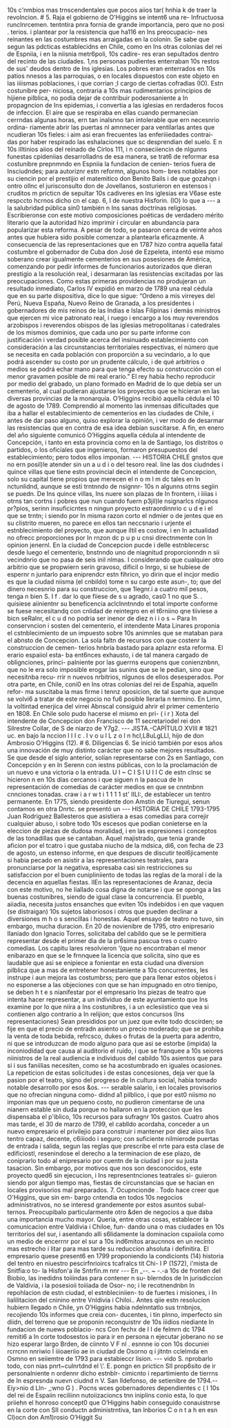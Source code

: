 10s c'nmbios mas trnscendentales que pocos aiios tar( hnhia k de traer la revolncion. # 5. Raja el gobierno de O'Higgins se intent6 una re- Infructuosa runcInrcemen. tentntira pnra fornia de grande importancia, pero que no posi . terios. i plantear por la resistencia que ha116 en Ins preocupacio- nes reinantes en las costumbres mas arraigadas en la colonin. Se sabe que segun las pdcticas establecidns en Chile, como en Ins otras colonias del rei de Espniia, i en la niisnia metr6poli, 10s cadire- res eran sepultados dentro del recinto de las ciudades. 1,ns personas pudientes enterraban 10s restos de sus' deudos dentro de Ins iglesias. Los pobres eran enterrados en 10s patios nnesos a las parroquias, o en locales dispuestos con este objeto en las iiiismas poblaciones, i que corrian ;I cargo de ciertas cofradias (IO). Estn costunibre per- niciosa, contraria a 10s mas rudimentarios principios de hijiene pilblica, no podia dejar de contribuir poderosaniente a In propagncion de Ins epidemias, i convertia a las iglesias en rerdaderos focos de infeccion. El aire que se respiraba en ellas cuando permanecian cerrndas algunas horas, ern tan inalsnno tan intolerable que ern necesnrio ordina- riamente abrir las puertas nl amnnecer para ventilarlas antes que ncudieran 10s fieles: i aim asi eran frecuentes las enferiiiedades contrai- das por haber respirado las eshalaciones que sc desprendian del suelo. E n 10s illtinios aiios del reinado de Cirlos 111, i n conseciiencin de nlgunns funestas cpideniias desarrolladns de esa manera, se trat6 de reformar esa costunibre prepnmndo en Espniia la fundacion de cenien- terios fuera de Insciudndes; para autoriznr estn reformn, algunos hom- bres notables por su ciencin por el prestijio el matemitico don Benito Bails i de que gozahqn i ontro ollnc el jurisconsulto don de Jovellanos, sosturieron en estensos i cruditos m pricticn de sepultar 10s cadiveres en Ins iglesias era V6ase este respccto hcrnos dicho cn el cap. 6, I de nuestra Hisforin. (IO) lo que a --- a la salubridad pública sin0 también n Ins sanas doctrinas religiosas. Escribieronse con este motivo composiciones poéticas de verdadero mérito literario que la autoridad hizo imprimir i circular en abundancia para popularizar esta reforma. A pesar de todo, se pasaron cerca de veinte años antes que hubiera sido posible comenzar a plantearla eficazmente. A consecuencia de las representaciones que en 1787 hizo contra aquella fatal costumbre el gobernador de Cuba don José de Ezpeleta, intentó ese mismo soberano crear igualmente cementerios en sus posesiones de América, comenzando por pedir informes de funcionarios autorizados que dieran prestigio a la resolución real, i desarmaran las resistencias excitadas por las preocupaciones. Como estas primeras providencias no produjeran un resultado inmediato, Carlos IV expidió en marzo de 1789 una real cédula que en su parte dispositiva, dice lo que sigue: “Ordeno a mis virreyes del Perú, Nueva España, Nuevo Reino de Granada, a los presidentes i gobernadores de mis reinos de las Indias e Islas Filipinas i demás ministros que ejercen mi vice patronato real, i ruego i encargo a los muy reverendos arzobispos i reverendos obispos de las iglesias metropolitanas i catedrales de los mismos dominios, que cada uno por su parte informe con justificación i verdad posible acerca del insinuado establecimiento con consideración a las circunstancias territoriales respectivas, el número que se necesita en cada población con proporción a su vecindario, a lo que podrá ascender su costo por un prudente cálculo, i de qué arbitrios o medios se podrá echar mano para que tenga efecto su construcción con el menor gravamen posible de mi real erario.” El rey había hecho reproducir por medio del grabado, un plano formado en Madrid de lo que debía ser un cementerio, al cual pudieran ajustarse los proyectos que se hicieran en las diversas provincias de la monarquía. O’Higgins recibió aquella cédula el 10 de agosto de 1789. Comprendió al momento las inmensas dificultades que iba a hallar el establecimiento de cementerios en las ciudades de Chile, i antes de dar paso alguno, quiso explorar la opinión, i ver modo de desarmar las resistencias que en contra de esa idea debían suscitarse. A fin, en enero del año siguiente comunicó O’Higgins aquella cédula al intendente de Concepción, i tanto en esta provincia como en la de Santiago, los distritos o partidos, o los oficiales que ingenieros, formaron presupuestos del establecimiento; pero todos ellos imponían. --- HISTORIA CHILE gnstos que no ern posil)le atender sin un a u d i o del tesoro real. line las dos ciudndes i quince villas que tiene estn provincial decin el intendente de Concepcion, solo su capital tiene propios que merecen el n o m l m dc tales en In nctunlidnd, aunque se esti trntnndo de nsignnr- 10s n algunns otrns segiin se puedn. De Ins quince villas, Ins nuere son plazas de In frontern, i iiiias i otrns tan cortns i pobres que nun cuando fuern p3jil)le nsignarlcs nlgunos pr?pios, serinn insuficicntes n ningun proyecto estraordinnrio c u d e i el que se trntn; i siendo por In misma razon corto el ndmier o de jentes que en su clistrito mueren, no parece en ellos tan neccsnario i urjente el estnblecimiento del proyecto, que aunque iltil es costow, i en In actualidad no ofrecc proporciones por In rnzon dc p u p u cnsi directnmente con In opinion jenernl. En la ciudad de Concepcion pucde i delle estnblecersc desde luego el cementerio, bnstnndo uno de niagnitud proporcionndn n sii vecindnrio que no pasa de seis inil nlmas. I considerando que cualquier otro arbitrio que se propwiern serin gravoso, dificil o Inrgo, si se hubiese de espernr n juntarlo para eniprendcr estn fihricn, yo dirin que el incjor medio es que la ciudad niisma (el cnbildo) tome n su cargo este asun-, to; que del dinero necesnrio para su construccion, que 1legnr.i a cuatro mil pesos, tenga n bien S. I f . dar lo que fiiese de s u agrado, cas0 1 no que S. . quisiese aiinientnr su beneficencia aclclnntnndo el total importe conforme se fuese necesitandq con cnlidad de reintegro en el t6rniino qne tiiviese a bicn seRalnr, el c u d no podria ser inenor de diez n i i o s ~ Para In conservncion i sosten del cementerio, el intendente Mata Linares proponia el cstnblecimiento de un impuesto sobre 10s animnles que se mataban para el abnsto de Concepcion. La sola faltn de recursos con que costenr la construccion de cemen- terios hnbría bastado para aplaznr esta reforma. El erario espaiiol esta- ba ent6nces exhausto, i de tal manera cargado de oblignciones, princi- palniente por las guerrns europens que conienznbnn, que no le era solo imposible erogar las sunins que se le pedian, sino que necesitnba recu- rrir n nuevos nrbitrios, nlgunos de ellos desesperados. Por otra parte, en Chile, coni0 en Ins otras colonias del rei de Espahia, aquelln refor- ma suscitaba la mas firme i tennz oposicion, de tal suerte que aunque se volvi6 a tratar de este negocio no fu6 posible llerarla n termino. En Limn, la voltintad enerjica del virrei Abnscal consiguid ahrir el primer cementerio en 1808. En Chile solo pudo hacerse el mismo en pri- ( i r ) Xota del intendente de Concepcion don Francisco de 11 secretariodel rei don Silrestre Collar, de S de niarzo de Y7g2. --- JISTA.-CAPÍTULO XVIII # 1821 uc. en bajo la nccion I I I c . I v o u l L z o l n hcI,L8uLgLLl, hijo de don Ambrosio O'Higgins (12). # 6. Diligencias 6. Se inició también por esos años una innovación de muy distinto carácter que no sabe mejores resultados. Se que desde el siglo anterior, solían representarse con 2s en Santiago, con Concepción y en In Serenn con iestns públicas, con lo la proclamación de un nuevo e una victoria o la entrada. U I ~ C I S I U I I C de estn clnsc se hicieron n en 10s días cercanos i que siguen n la pascua de In representación de comedias de carácter medios en que se cnntnbnn cnnciones tonadas. craw i a r w t i 1 1 1 1 st' IILI:, de establecer un tentro permanente. En 1775, siendo presidente don Amstin de Tiuregui, senun contamos en otra Dnrtc. se presentó un --- HISTORIA DE CHILE 1793-1795 Juan Rodriguez Ballesteros que asistiera a esas comedias para correjir cualquier abuso, i sobre todo 10s escesos que podian conieterse en la eleccion de piezas de dudosa moralidad, i en las espresiones i conceptos de las tonadillas que se cantaban. Aquel majistrado, que tenia grande aficion por el tcatro i que gustaba niucho de la mdsica, di6, con fecha de 23 de agosto, un estenso informe, en que despues de discutir teol6jicamente si habia pecado en asistir a las representaciones teatrales, para pronunciarse por la negativa, espresaba casi sin restricciones su satisfaccion por el buen cunipliniiento de todas las reglas de la moral i de la decencia en aquellas fiestas. llEn las representaciones de Aranaz, decia con este motivo, no he Iiallado cosa digna de notarse i que se oponga a las buenas costunibres, siendo de igual clase la concurrencia. El pueblo, aiiadia, necesita justos ensanches que eviten 10s indebidos i en que vaquen (se distraigan) 10s sujetos laboriosos i otros que pueden declinar a diversiones m h o s sencillas i honestas. Aquel ensayo de teatro no tuvo, sin embargo, mucha duracion. En 20 de novienibre de 1795, otro enipresario Ilaniado don Ignacio Torres, solicitaba del cabildo que se le permitiera representar desde el primer dia de la pr6sima pascua tres o cuatro comedias. Los capitu lares resolvieron ‘(que no encontraban el menor enibarazo en que se le frnnquee la licencia que solicita, sino que es laudable que asi se enipiece a fonientar en esta ciudad una diversion pilblica que a mas de entretener honestaniente a 10s concurrentes, les instrupe i aun mejora las costumbrss; pero que para llenar estos objetos i no esponerse a las objeciones con que se han impugnado en otro tienipo, se deben h t e s nianifestar por el empresario Ins piezas de teatro que intenta hacer representar, a un individuo de este ayuntamiento que Ins examine por lo que niira a Ins costunibres, i a un eclesiistico que vea si contienen algo contrario a In relijion; que estos concursos (Ins representaciones) Sean presididos por un juez que evite todo dcscirden; se fije en que el precio de entradn asiento un precio moderado; que se prohiba la venta de toda bebida, refrcsco, dukes o frutas de la puerta para adentro, ni que se introduzcan de modo alguno para que asi se estorbe (impida) la inconiodidad que causa al auditorio el ruido, i que se franquee a 10s seiores niinistros de la real audiencia e individuos del cabildo 10s asientos que para si i sus faniilias necesiten, como se ha acostumbrado en iguales ocasiones. La repeticion de estas solicitudes i de estas concesiones, deja ver que la pasion por el teatro, signo del progreso de In cultura social, habia tomado notable desarrollo por esos &#x26;os. --- serable salario, i en locales provisorios que no ofrecian ninguna como- didnd a1 pilblico, i que por est0 niismo no imponian mas que un pequeno costo, no pudieron cimentarse de una nianern estable sin duda porque no hallaron en la proteccion que les dispensaba el p'iblico, 10s recursos para sufragnr 10s gastos. Cuatro ahos mas tarde, el 30 de marzo de 1799, el cablldo acordaha, conceder a un nuevo empresario el privilejio para construir i mantener por diez aiios llun tentro capaz, decente, c6iiiodo i seguro; con suficiente nilmierode puertas de entrada i salida, segun las reglas que prescribe el nrte para esta clase de edificiostl, resenindose el derecho a la terminacion de ese plazo, de coniprarlo todo al enipresario por cuentn de la ciudad i por su justa tasacion. Sin embargo, por motivos que nos son desconocidos, este proyecto qued6 sin ejecucion, i Ins representnciones teatrales si- guieron siendo por algun tiempo mas, fiestas de circunstancias que se hacian en locales provisorios mal preparados. 7. Ocupncionde . Todo hace creer que O'Higgins, que sin em- bargo cntendia en todos 10s negocios administrativos, no se interesd grandemente por estos asuntos subal- ternos. Preocupibalo particularmente otro &#x26;den de negocios a que daba una importancia mucho mayor. Queria, entre otras cosas, establecer la comunicacion entre Valdivia i Chiloe, fun- dando una o mas ciudades en 10s territorios del sur, i asentando alli s6lidamente la dominacion cspaiiola como un medio de encerrnr por el sur a 10s ind6mitos araucnnos en un recinto mas estrecho i litar para mas tarde su reduccion ahsoluta i definitira. El empresario quese present6 en 1799 proponiendo la condicionts <footnote>(14) historia del tentro en niuestro pescirfnrioircs tcafralcs tit Chi- I P (1S72), i'mista de Snitfia:o to- la Hisfon'a ile Sntrfin.m nnr</footnote> --- En _--. ~ -.-a 10s de fronten del Biobio, las inedidns toiiindas para contener n su- blerndos de In jurisdiccion de Valdivia, i la posesioii toiiiada de Osor- no; i le recotnendnbn In repohlacion de estn ciudad, el estnbleciniien- to de fuertes i misiones, i In lialilitacion del cninino entre Vnldivia i Chiloi.. Antes qiie estn resolucion hubiern llegado n Chile, yn O’Higgins habia ndelnntatlo sus trnbnjos, recojiendo 10s informes que creia con- ducentes, i tin plnno, imperfecto sin diidn, del terreno que se proponin reconquistnr de 10s iiidios niediante In fundacion de nuews poblacio- ncs Con fechx de I I de felmrn dc 1794 remiti6 a In corte todosestos io para ir en persona n ejecutar joberano no se hizo esperar largo Brden, de ciinnto V F nl . esnnne io con 10s docuniei rcrrcnn nnriwio I iiioaeriio ae in ciudad de Osorno q i jitntn cclelmda en Osmno en seiiemtre de 1793 para estabieccr lision. --- vido S. nprobarlo todo, con nias pnrt~culnrtdnd el \‘. E. pongn en pricticn SII prop6sito de ir personalniente n ordennr dicho estnblr- cimicnto i repartimiento de tierrns de In espresnda nuevn ciudnd n V. San Ildefonso, de setienibre de 1794.--Eiy>nio d Lln- ,;wno G ) . Pocns wces gobernadores dependientes c ( I 10s del rei de Espaiin reciliinn nutoiizacioncs tnn iniplins conio esta, lo que priiehn el honroso concept0 que O’Higgins habin conseguido conauistnrse en la corte con SII conductn administrntiva, tan lnborios C o n t a h en esn Cl)ocn don Am1)rosio O’Higgit Su